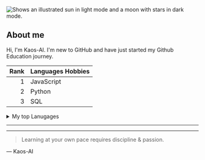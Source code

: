 <picture>
 <source media="(prefers-color-scheme: dark)" srcset="https://user-images.githubusercontent.com/25423296/163456776-7f95b81a-f1ed-45f7-b7ab-8fa810d529fa.png">
 <source media="(prefers-color-scheme: light)" srcset="https://user-images.githubusercontent.com/25423296/163456779-a8556205-d0a5-45e2-ac17-42d089e3c3f8.png">
 <img alt="Shows an illustrated sun in light mode and a moon with stars in dark mode." src="https://user-images.githubusercontent.com/25423296/163456779-a8556205-d0a5-45e2-ac17-42d089e3c3f8.png">
</picture>

## About me

<!-- TO DO: add more details about me later  -->

Hi, I'm Kaos-AI. I'm new to GitHub and have just started my Github Education journey.


| Rank | Languages Hobbies|
|-----:|---------------|
|     1| JavaScript              
|     2| Python              |
|     3| SQL              |

<details>
<summary>My top Lanugages</summary>

YOUR TABLE

</details>

---
---
> Learning at your own pace requires discipline & passion.

— Kaos-AI

